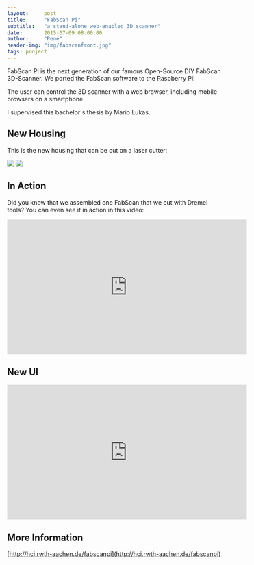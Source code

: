 ```yaml
---
layout:     post
title:      "FabScan Pi"
subtitle:   "a stand-alone web-enabled 3D scanner"
date:       2015-07-09 08:00:00
author:     "René"
header-img: "img/fabscanfront.jpg"
tags: project
---
```

FabScan Pi is the next generation of our famous Open-Source DIY FabScan 3D-Scanner. We ported the FabScan software to the Raspberry Pi!


The user can control the 3D scanner with a web browser, including mobile browsers on a smartphone.

I supervised this bachelor's thesis by Mario Lukas.

## New Housing

This is the new housing that can be cut on a laser cutter:

<img src="{{ site.url }}/img/IMG_0392.JPG">

<img src="{{ site.url }}/img/IMG_0393.JPG">

## In Action

Did you know that we assembled one FabScan that we cut with Dremel tools? You can even see it in action in this video:
<div class="videoWrapper">
<iframe width="560" height="315" src="https://www.youtube.com/embed/FbhpOGHrDR8?rel=0" frameborder="0" allowfullscreen></iframe>
</div>

## New UI

<div class="videoWrapper">
<iframe width="560" height="315" src="https://www.youtube.com/embed/lfLob6abYOA?rel=0" frameborder="0" allowfullscreen></iframe>
</div>

## More Information
[http://hci.rwth-aachen.de/fabscanpi](http://hci.rwth-aachen.de/fabscanpi)
